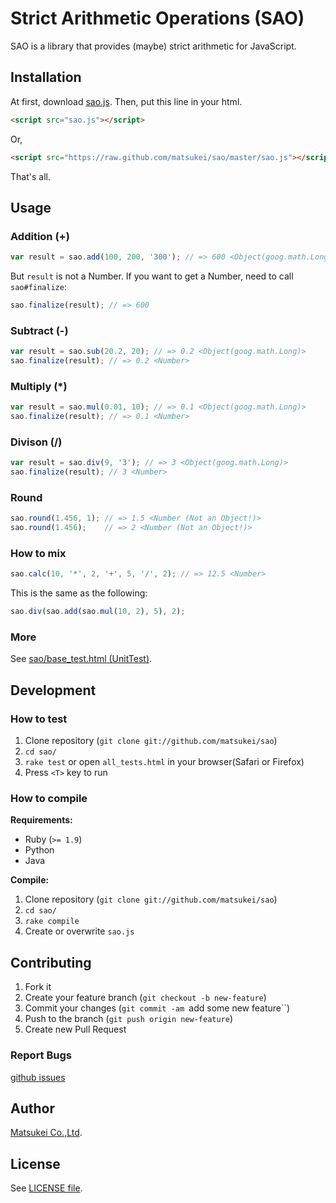 # Strict Arithmetic Operations (SAO)

SAO is a library that provides (maybe) strict arithmetic for JavaScript.

## Installation

At first, download [sao.js](https://raw.github.com/matsukei/sao/master/sao.js).
Then, put this line in your html.

``` html
<script src="sao.js"></script>
```
Or, 
``` html
<script src="https://raw.github.com/matsukei/sao/master/sao.js"></script>
```

That's all.

## Usage

### Addition (+)

``` javascript
var result = sao.add(100, 200, '300'); // => 600 <Object(goog.math.Long)>
```

But ``result`` is not a Number. If you want to get a Number, need to call ``sao#finalize``:

``` javascript
sao.finalize(result); // => 600
```

### Subtract (-)

``` javascript
var result = sao.sub(20.2, 20); // => 0.2 <Object(goog.math.Long)>
sao.finalize(result); // => 0.2 <Number>
```

### Multiply (*)

``` javascript
var result = sao.mul(0.01, 10); // => 0.1 <Object(goog.math.Long)>
sao.finalize(result); // => 0.1 <Number>
```

### Divison (/)

``` javascript
var result = sao.div(9, '3'); // => 3 <Object(goog.math.Long)>
sao.finalize(result); // 3 <Number>
```

### Round

``` javascript
sao.round(1.456, 1); // => 1.5 <Number (Not an Object!)>
sao.round(1.456);    // => 2 <Number (Not an Object!)>
```

### How to mix

``` javascript
sao.calc(10, '*', 2, '+', 5, '/', 2); // => 12.5 <Number>
```

This is the same as the following:

``` javascript
sao.div(sao.add(sao.mul(10, 2), 5), 2);
```

### More

See [sao/base_test.html (UnitTest)](https://github.com/matsukei/sao/blob/master/sao/base_test.html).

## Development

### How to test

  1. Clone repository (``git clone git://github.com/matsukei/sao``)
  2. ``cd sao/``
  3. ``rake test`` or open ``all_tests.html`` in your browser(Safari or Firefox)
  4. Press ``<T>`` key to run

### How to compile

**Requirements:**

  * Ruby (``>= 1.9``)
  * Python
  * Java

**Compile:**

  1. Clone repository (``git clone git://github.com/matsukei/sao``)
  2. ``cd sao/``
  3. ``rake compile``
  4. Create or overwrite ``sao.js``

## Contributing

  1. Fork it
  2. Create your feature branch (``git checkout -b new-feature``)
  3. Commit your changes (``git commit -am ``add some new feature``)
  4. Push to the branch (``git push origin new-feature``)
  5. Create new Pull Request

### Report Bugs

[github issues](https://github.com/matsukei/sao/issues/new)

## Author

[Matsukei Co.,Ltd](http://www.matsukei.co.jp).

## License

See [LICENSE file](https://github.com/matsukei/sao/blob/master/LICENSE).
